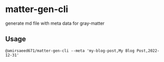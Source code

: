 # matter-gen-cli

generate md file with meta data for gray-matter

## Usage
```
@amirsaeed671/matter-gen-cli --meta 'my-blog-post,My Blog Post,2022-12-31'
```
